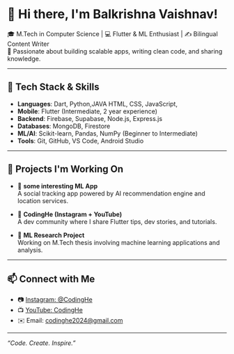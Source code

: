 # 👋 Hi there, I'm Balkrishna Vaishnav!

🎓 M.Tech in Computer Science | 💻 Flutter & ML Enthusiast | ✍️ Bilingual Content Writer  
🚀 Passionate about building scalable apps, writing clean code, and sharing knowledge.

---

## 🔧 Tech Stack & Skills
- **Languages**: Dart, Python,JAVA HTML, CSS, JavaScript,
- **Mobile**: Flutter (Intermediate, 2 year experience)
- **Backend**: Firebase, Supabase, Node.js, Express.js
- **Databases**: MongoDB, Firestore
- **ML/AI**: Scikit-learn, Pandas, NumPy (Beginner to Intermediate)
- **Tools**: Git, GitHub, VS Code, Android Studio

---

## 📱 Projects I'm Working On
- 🚧 **some interesting ML App**  
  A social tracking app powered by AI recommendation engine and location services.

- 📲 **CodingHe (Instagram + YouTube)**  
  A dev community where I share Flutter tips, dev stories, and tutorials.

- 🧠 **ML Research Project**  
  Working on M.Tech thesis involving machine learning applications and analysis.

---


## 📫 Connect with Me
- 📷 [Instagram: @CodingHe](https://instagram.com/codinghe)
- 📺 [YouTube: CodingHe](https://www.youtube.com/@codinghe)
- ✉️ Email: codinghe2024@gmail.com

---

_“Code. Create. Inspire.”_

